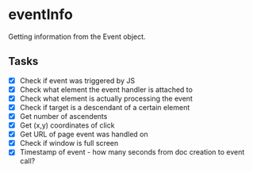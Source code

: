 # eventInfo
Getting information from the Event object.

## Tasks
- [x] Check if event was triggered by JS
- [x] Check what element the event handler is attached to
- [x] Check what element is actually processing the event
- [x] Check if target is a descendant of a certain element
- [x] Get number of ascendents
- [x] Get (x,y) coordinates of click
- [x] Get URL of page event was handled on
- [x] Check if window is full screen
- [x] Timestamp of event - how many seconds from doc creation to event call?